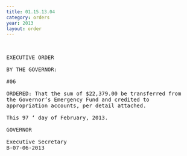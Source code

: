 ```yaml
---
title: 01.15.13.04
category: orders
year: 2013
layout: order
---
```


<pre> 

EXECUTIVE ORDER

BY THE GOVERNOR:

#06

ORDERED: That the sum of $22,379.00 be transferred from
the Governor’s Emergency Fund and credited to
appropriation accounts, per detail attached.

This 97 ‘ day of February, 2013.

GOVERNOR

Executive Secretary
B-07-06-2013

</pre>
